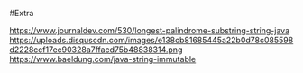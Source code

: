 #Extra

https://www.journaldev.com/530/longest-palindrome-substring-string-java
https://uploads.disquscdn.com/images/e138cb81685445a22b0d78c085598d2228ccf17ec90328a7ffacd75b48838314.png
https://www.baeldung.com/java-string-immutable
